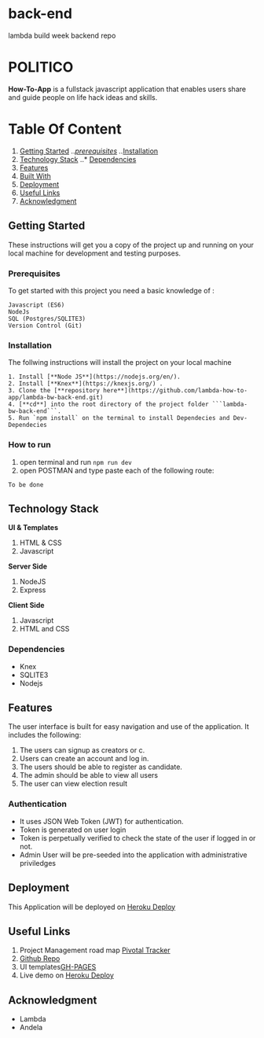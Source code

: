 # back-end

lambda build week backend repo

# POLITICO

**How-To-App** is a fullstack javascript application that enables users share and guide people on life hack ideas and skills.

# Table Of Content

1. [Getting Started](#getting-started 'Getting Started')
   .._[prerequisites](#prerequisites 'Prerequisites')
   .._[Installation](#installation 'Installation')
2. [Technology Stack](#technology-stack)
   ..\* [Dependencies](#dependencies)
3. [Features](#features 'Features')
4. [Built With](#built-with 'Built With')
5. [Deployment](#deployment 'Deployment')
6. [Useful Links](#author 'Useful Links')
7. [Acknowledgment](#acknowledgment 'Acknowledgment')

## Getting Started

These instructions will get you a copy of the project up and running on your local machine for development and testing purposes.

### Prerequisites

To get started with this project you need a basic knowledge of :

```
Javascript (ES6)
NodeJs
SQL (Postgres/SQLITE3)
Version Control (Git)
```

### Installation

The follwing instructions will install the project on your local machine

````
1. Install [**Node JS**](https://nodejs.org/en/).
2. Install [**Knex**](https://knexjs.org/) .
3. Clone the [**repository here**](https://github.com/lambda-how-to-app/lambda-bw-back-end.git)
4. [**cd**] into the root directory of the project folder ```lambda-bw-back-end```.
5. Run `npm install` on the terminal to install Dependecies and Dev-Dependecies
````

### How to run

1. open terminal and run `npm run dev`
2. open POSTMAN and type paste each of the following route:

```
To be done
```

## Technology Stack

**UI & Templates**

1. HTML & CSS
2. Javascript

**Server Side**

1. NodeJS
2. Express

**Client Side**

1. Javascript
2. HTML and CSS

### Dependencies

- Knex
- SQLITE3
- Nodejs

## Features

The user interface is built for easy navigation and use of the application. It includes the following:

1. The users can signup as creators or c.
2. Users can create an account and log in.
3. The users should be able to register as candidate.
4. The admin should be able to view all users
5. The user can view election result

### Authentication

- It uses JSON Web Token (JWT) for authentication.
- Token is generated on user login
- Token is perpetually verified to check the state of the user if logged in or not.
- Admin User will be pre-seeded into the application with administrative priviledges

## Deployment

This Application will be deployed on [Heroku Deploy](https://the-politico.herokuapp.com/)

## Useful Links

1. Project Management road map [Pivotal Tracker](https://www.pivotaltracker.com/n/projects/2238882)
2. [Github Repo](https://github.com/PascalUlor/politico-app)
3. UI templates[GH-PAGES](https://pascalulor.github.io/politico-app/)
4. Live demo on [Heroku Deploy](https://the-politico.herokuapp.com/)

## Acknowledgment

- Lambda
- Andela
